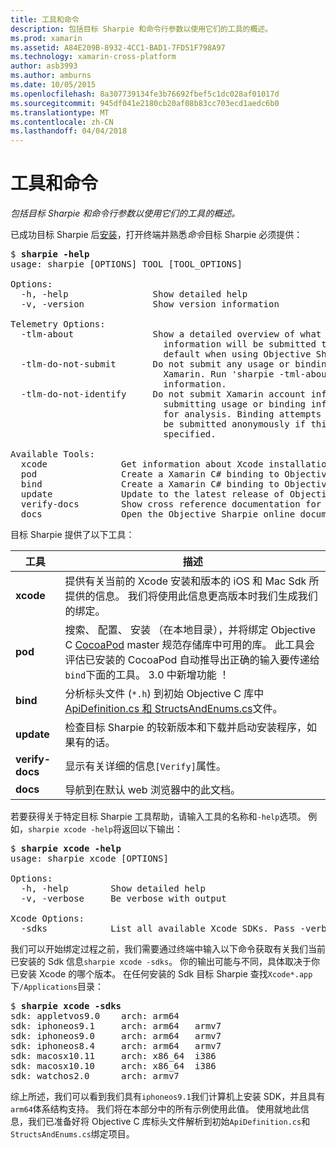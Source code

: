 ```yaml
---
title: 工具和命令
description: 包括目标 Sharpie 和命令行参数以使用它们的工具的概述。
ms.prod: xamarin
ms.assetid: A84E209B-8932-4CC1-BAD1-7FD51F798A97
ms.technology: xamarin-cross-platform
author: asb3993
ms.author: amburns
ms.date: 10/05/2015
ms.openlocfilehash: 8a307739134fe3b76692fbef5c1dc028af01017d
ms.sourcegitcommit: 945df041e2180cb20af08b83cc703ecd1aedc6b0
ms.translationtype: MT
ms.contentlocale: zh-CN
ms.lasthandoff: 04/04/2018
---
```

# <a name="tools--commands"></a>工具和命令

_包括目标 Sharpie 和命令行参数以使用它们的工具的概述。_

<style type="text/css"> .terminal 蓝色 {颜色： rgb(10,96,254);}.terminal 绿色 {颜色： rgb(12,156,26);}.terminal 洋红色 {颜色： rgb(152,12,103);} </style>


已成功目标 Sharpie 后[安装](~/cross-platform/macios/binding/objective-sharpie/get-started.md)，打开终端并熟悉<em>命令</em>目标 Sharpie 必须提供：

<pre>$ <b>sharpie -help</b>
usage: sharpie [OPTIONS] TOOL [TOOL_OPTIONS]

Options:
  -h, -help                Show detailed help
  -v, -version             Show version information

Telemetry Options:
  -tlm-about               Show a detailed overview of what usage and binding
                             information will be submitted to Xamarin by
                             default when using Objective Sharpie.
  -tlm-do-not-submit       Do not submit any usage or binding information to
                             Xamarin. Run 'sharpie -tml-about' for more
                             information.
  -tlm-do-not-identify     Do not submit Xamarin account information when
                             submitting usage or binding information to Xamarin
                             for analysis. Binding attempts and usage data will
                             be submitted anonymously if this option is
                             specified.

Available Tools:
  xcode              Get information about Xcode installations and available SDKs.
  pod                Create a Xamarin C# binding to Objective-C CocoaPods
  bind               Create a Xamarin C# binding to Objective-C APIs
  update             Update to the latest release of Objective Sharpie
  verify-docs        Show cross reference documentation for [Verify] attributes
  docs               Open the Objective Sharpie online documentation</pre>

目标 Sharpie 提供了以下工具：

|工具|描述|
|--- |--- |
|**xcode**|提供有关当前的 Xcode 安装和版本的 iOS 和 Mac Sdk 所提供的信息。 我们将使用此信息更高版本时我们生成我们的绑定。|
|**pod**|搜索、 配置、 安装 （在本地目录），并将绑定 Objective C [CocoaPod](https://cocoapods.org/) master 规范存储库中可用的库。 此工具会评估已安装的 CocoaPod 自动推导出正确的输入要传递给`bind`下面的工具。 3.0 中新增功能 ！|
|**bind**|分析标头文件 (`*.h`) 到初始 Objective C 库中[ApiDefinition.cs 和 StructsAndEnums.cs](~/cross-platform/macios/binding/objective-sharpie/platform/apidefinitions-structsandenums.md)文件。|
|**update**|检查目标 Sharpie 的较新版本和下载并启动安装程序，如果有的话。|
|**verify-docs**|显示有关详细的信息`[Verify]`属性。|
|**docs**|导航到在默认 web 浏览器中的此文档。|

若要获得关于特定目标 Sharpie 工具帮助，请输入工具的名称和`-help`选项。 例如，`sharpie xcode -help`将返回以下输出：

<pre>$ <b>sharpie xcode -help</b>
usage: sharpie xcode [OPTIONS]

Options:
  -h, -help        Show detailed help
  -v, -verbose     Be verbose with output

Xcode Options:
  -sdks            List all available Xcode SDKs. Pass -verbose for more details.</pre>

我们可以开始绑定过程之前，我们需要通过终端中输入以下命令获取有关我们当前已安装的 Sdk 信息`sharpie xcode -sdks`。 你的输出可能与不同，具体取决于你已安装 Xcode 的哪个版本。 在任何安装的 Sdk 目标 Sharpie 查找`Xcode*.app`下`/Applications`目录：

<pre>$ <b>sharpie xcode -sdks</b>
<span class="terminal-blue">sdk:</span> appletvos9.0    <span class="terminal-green">arch:</span> arm64
<span class="terminal-blue">sdk:</span> iphoneos9.1     <span class="terminal-green">arch:</span> arm64   armv7
<span class="terminal-blue">sdk:</span> iphoneos9.0     <span class="terminal-green">arch:</span> arm64   armv7
<span class="terminal-blue">sdk:</span> iphoneos8.4     <span class="terminal-green">arch:</span> arm64   armv7
<span class="terminal-blue">sdk:</span> macosx10.11     <span class="terminal-green">arch:</span> x86_64  i386
<span class="terminal-blue">sdk:</span> macosx10.10     <span class="terminal-green">arch:</span> x86_64  i386
<span class="terminal-blue">sdk:</span> watchos2.0      <span class="terminal-green">arch:</span> armv7</pre>

综上所述，我们可以看到我们具有`iphoneos9.1`我们计算机上安装 SDK，并且具有`arm64`体系结构支持。 我们将在本部分中的所有示例使用此值。 使用就地此信息，我们已准备好将 Objective C 库标头文件解析到初始`ApiDefinition.cs`和`StructsAndEnums.cs`绑定项目。

